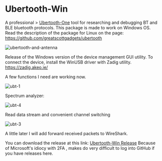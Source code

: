 # Ubertooth-Win

A professional > [Ubertooth-One](https://greatscottgadgets.com/ubertoothone/) tool for researching and debugging BT and BLE bluetooth protocols. 
This package is made to work on Windows OS. Read the description of the package for Linux on the page: https://github.com/greatscottgadgets/ubertooth

![ubertooth-and-antenna](https://github.com/sevstels/Ubertooth-Win/assets/13213368/2c892a59-b8d8-4965-8203-b17a37e11778)


Release of the Windows version of the device management GUI utility. 
To connect the device, install the WinUSB driver with Zadig utility. 
https://zadig.akeo.ie/

A few functions I need are working now.

![ubt-1](https://github.com/sevstels/Ubertooth-Win/assets/13213368/e50a8506-a3fa-41db-8ea2-74f98c510b88)

Spectrum analyzer: 

![ubt-4](https://github.com/sevstels/Ubertooth-Win/assets/13213368/10f5888d-cb91-4ae8-8055-34f7c11a1ed8)


Read data stream and convenient channel switching

![ubt-3](https://github.com/sevstels/Ubertooth-Win/assets/13213368/86b4bd34-3af3-47d0-884b-5483a8d8ea1b)

A little later I will add forward received packets to WireShark.

You can download the release at this link: [Ubertooth-Win Release](https://gradient-sg.com/files/ubert/UW-Release.zip) 
Because of Microsoft's idiocy with 2FA , makes do very difficult to log into GitHub if you have releases here.
